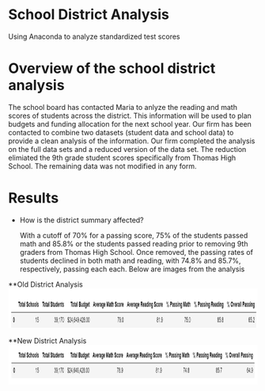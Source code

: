 # School District Analysis
Using Anaconda to analyze standardized test scores

# Overview of the school district analysis
The school board has contacted Maria to anlyze the reading and math scores of students across the district. This information will be used to plan budgets and funding allocation for the next school year. Our firm has been contacted to combine two datasets (student data and school data) to provide a clean analysis of the information. Our firm completed the analysis on the full data sets and a reduced version of the data set. The reduction elimiated the 9th grade student scores specifically from Thomas High School. The remaining data was not modified in any form. 

# Results
* How is the district summary affected?

  With a cutoff of 70% for a passing score, 75% of the students passed math and 85.8% or the students passed reading prior to removing 9th graders from Thomas High School. Once removed, the passing rates of students declined in both math and reading, with 74.8% and 85.7%, respectively, passing each each. Below are images from the analysis

**Old District Analysis
<img src="https://github.com/jratliff1215/School_District_Analysis/blob/main/School_District_Analysis/Resources/Old%20District%20Summary%202.PNG" width="1300" height="80">


**New District Analysis
<img src="https://github.com/jratliff1215/School_District_Analysis/blob/main/School_District_Analysis/Resources/New%20District%20Summary.PNG" width="1300" height="80">
